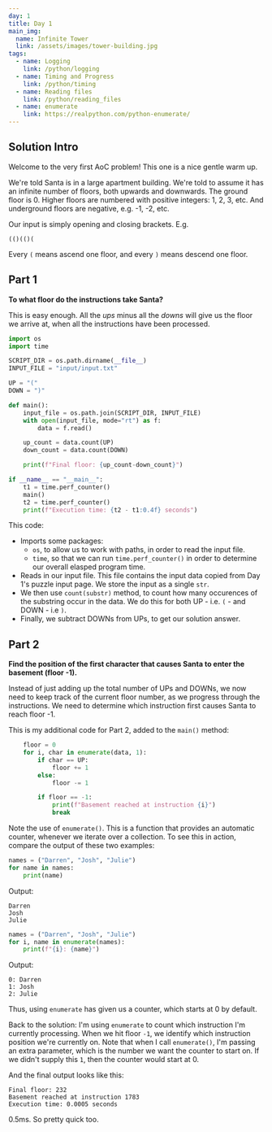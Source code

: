```yaml
---
day: 1
title: Day 1
main_img:
  name: Infinite Tower
  link: /assets/images/tower-building.jpg
tags: 
  - name: Logging
    link: /python/logging
  - name: Timing and Progress
    link: /python/timing
  - name: Reading files
    link: /python/reading_files
  - name: enumerate
    link: https://realpython.com/python-enumerate/
---
```

## Solution Intro

Welcome to the very first AoC problem!  This one is a nice gentle warm up.

We're told Santa is in a large apartment building. We're told to assume it has an infinite number of floors, both upwards and downwards.  The ground floor is 0. Higher floors are numbered with positive integers: 1, 2, 3, etc.  And underground floors are negative, e.g. -1, -2, etc.

Our input is simply opening and closing brackets. E.g. 

```text
(()(()(
```

Every `(` means ascend one floor, and every `)` means descend one floor.

## Part 1

**To what floor do the instructions take Santa?**

This is easy enough. All the _ups_ minus all the _downs_ will give us the floor we arrive at, when all the instructions have been processed.

```python
import os
import time

SCRIPT_DIR = os.path.dirname(__file__) 
INPUT_FILE = "input/input.txt"

UP = "("
DOWN = ")"

def main():
    input_file = os.path.join(SCRIPT_DIR, INPUT_FILE)
    with open(input_file, mode="rt") as f:
        data = f.read()

    up_count = data.count(UP)
    down_count = data.count(DOWN)

    print(f"Final floor: {up_count-down_count}")

if __name__ == "__main__":
    t1 = time.perf_counter()
    main()
    t2 = time.perf_counter()
    print(f"Execution time: {t2 - t1:0.4f} seconds")
```

This code:

- Imports some packages:
  - `os`, to allow us to work with paths, in order to read the input file.
  - `time`, so that we can run `time.perf_counter()` in order to determine our overall elasped program time.
- Reads in our input file. This file contains the input data copied from Day 1's puzzle input page. We store the input as a single `str`.
- We then use `count(substr)` method, to count how many occurences of the substring occur in the data. We do this for both UP - i.e. `(` - and DOWN - i.e `)`.
- Finally, we subtract DOWNs from UPs, to get our solution answer.

## Part 2

**Find the position of the first character that causes Santa to enter the basement (floor -1).**

Instead of just adding up the total number of UPs and DOWNs, we now need to keep track of the current floor number, as we progress through the instructions.  We need to determine which instruction first causes Santa to reach floor -1.

This is my additional code for Part 2, added to the `main()` method:

```python
    floor = 0
    for i, char in enumerate(data, 1):
        if char == UP:
            floor += 1
        else:
            floor -= 1

        if floor == -1:
            print(f"Basement reached at instruction {i}")
            break
```

Note the use of `enumerate()`. This is a function that provides an automatic counter, whenever we iterate over a collection. To see this in action, compare the output of these two examples:

```python
names = ("Darren", "Josh", "Julie")
for name in names:
    print(name)
```

Output:

```text
Darren
Josh
Julie
```

```python
names = ("Darren", "Josh", "Julie")
for i, name in enumerate(names):
    print(f"{i}: {name}")
```

Output:

```text
0: Darren
1: Josh
2: Julie
```

Thus, using `enumerate` has given us a counter, which starts at 0 by default.

Back to the solution: I'm using `enumerate` to count which instruction I'm currently processing.  When we hit floor `-1`, we identify which instruction position we're currently on.  Note that when I call `enumerate()`, I'm passing an extra parameter, which is the number we want the counter to start on.  If we didn't supply this `1`, then the counter would start at 0.

And the final output looks like this:

```text
Final floor: 232
Basement reached at instruction 1783
Execution time: 0.0005 seconds
```

0.5ms.  So pretty quick too.